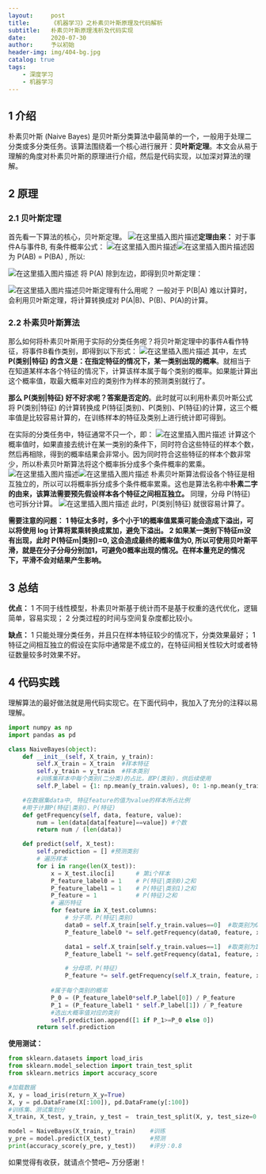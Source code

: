 ```yaml
---
layout:     post
title:      《机器学习》之朴素贝叶斯原理及代码解析
subtitle:   朴素贝叶斯原理浅析及代码实现
date:       2020-07-30
author:     予以初始
header-img: img/404-bg.jpg
catalog: true
tags:
    - 深度学习
    - 机器学习
---
```


## 1 介绍
朴素贝叶斯 (Naive Bayes) 是贝叶斯分类算法中最简单的一个，一般用于处理二分类或多分类任务。该算法围绕着一个核心进行展开：**贝叶斯定理**。本文会从易于理解的角度对朴素贝叶斯的原理进行介绍，然后是代码实现，以加深对算法的理解。
## 2 原理
### 2.1 贝叶斯定理
首先看一下算法的核心，贝叶斯定理。
![在这里插入图片描述](https://img-blog.csdnimg.cn/202007300939435.png#pic_center)**定理由来：**
对于事件A与事件B, 有条件概率公式：
![在这里插入图片描述](https://img-blog.csdnimg.cn/20200730094308680.png#pic_center)![在这里插入图片描述](https://img-blog.csdnimg.cn/20200730094348467.png#pic_center)因为 P(AB) = P(BA) , 所以:

![在这里插入图片描述](https://img-blog.csdnimg.cn/20200730094540237.png#pic_center)
将 P(A) 除到左边，即得到贝叶斯定理：

![在这里插入图片描述](https://img-blog.csdnimg.cn/202007300939435.png#pic_center#pic_center)贝叶斯定理有什么用呢？
一般对于 P(B|A) 难以计算时，会利用贝叶斯定理，将计算转换成对 P(A|B)、P(B)、P(A)的计算。

### 2.2 朴素贝叶斯算法
那么如何将朴素贝叶斯用于实际的分类任务呢？将贝叶斯定理中的事件A看作特征，将事件B看作类别，即得到以下形式：
![在这里插入图片描述](https://img-blog.csdnimg.cn/20200730095613396.png#pic_center)
其中，左式 **P(类别|特征) 的含义是：在指定特征的情况下，某一类别出现的概率**。就相当于在知道某样本各个特征的情况下，计算该样本属于每个类别的概率。如果能计算出这个概率值，取最大概率对应的类别作为样本的预测类别就行了。

**那么 P(类别|特征) 好不好求呢？答案是否定的**。此时就可以利用朴素贝叶斯公式将 P(类别|特征) 的计算转换成 P(特征|类别)、P(类别)、P(特征)的计算，这三个概率值是比较容易计算的，在训练样本的特征及类别上进行统计即可得到。

在实际的分类任务中，特征通常不只一个，即：
![在这里插入图片描述](https://img-blog.csdnimg.cn/20200730101359577.png#pic_center)
计算这个概率值时，如果直接去统计在某一类别的条件下，同时符合这些特征的样本个数，然后再相除，得到的概率结果会非常小。因为同时符合这些特征的样本个数非常少，所以朴素贝叶斯算法将这个概率拆分成多个条件概率的累乘。
![在这里插入图片描述](https://img-blog.csdnimg.cn/20200730102106653.png)![在这里插入图片描述](https://img-blog.csdnimg.cn/2020073010212479.png#pic_center)
朴素贝叶斯算法假设各个特征是相互独立的，所以可以将概率拆分成多个条件概率累乘。这也是算法名称中**朴素二字的由来，该算法需要预先假设样本各个特征之间相互独立。** 
同理，分母 P(特征) 也可拆分计算。
![在这里插入图片描述](https://img-blog.csdnimg.cn/20200730102817162.png#pic_center)
此时，P(类别|特征) 就很容易计算了。

**需要注意的问题：**
**1 特征太多时，多个小于1的概率值累乘可能会造成下溢出，可以将使用 log 计算将累乘转换成累加，避免下溢出。
2 如果某一类别下特征m没有出现，此时 P(特征m|类别)=0,  这会造成最终的概率值为0, 所以可使用贝叶斯平滑，就是在分子分母分别加1，可避免0概率出现的情况。在样本量充足的情况下，平滑不会对结果产生影响。**


## 3 总结
**优点：**
1 不同于线性模型，朴素贝叶斯基于统计而不是基于权重的迭代优化，逻辑简单，容易实现；
2 分类过程的时间与空间复杂度都比较小。

**缺点：**
1 只能处理分类任务，并且只在样本特征较少的情况下，分类效果最好；
1 特征之间相互独立的假设在实际中通常是不成立的，在特征间相关性较大时或者特征数量较多时效果不好。



## 4 代码实践
理解算法的最好做法就是用代码实现它。在下面代码中，我加入了充分的注释以易理解。

```python
import numpy as np
import pandas as pd

class NaiveBayes(object):
    def __init__(self, X_train, y_train):
        self.X_train = X_train	#样本特征
        self.y_train = y_train	#样本类别
        #训练集样本中每个类别(二分类)的占比，即P(类别)，供后续使用
        self.P_label = {1: np.mean(y_train.values), 0: 1-np.mean(y_train.values)}

    #在数据集data中, 特征feature的值为value的样本所占比例
    #用于计算P(特征|类别)、P(特征)
    def getFrequency(self, data, feature, value):
        num = len(data[data[feature]==value]) #个数
        return num / (len(data))

    def predict(self, X_test):
        self.prediction = [] #预测类别
        # 遍历样本
        for i in range(len(X_test)):
            x = X_test.iloc[i]      # 第i个样本
            P_feature_label0 = 1    # P(特征|类别0)之和
            P_feature_label1 = 1    # P(特征|类别1)之和
            P_feature = 1           # P(特征)之和
            # 遍历特征
            for feature in X_test.columns:
                # 分子项，P(特征|类别)
                data0 = self.X_train[self.y_train.values==0]  #取类别为0的样本
                P_feature_label0 *= self.getFrequency(data0, feature, x[feature]) #计算P(feature|0)

                data1 = self.X_train[self.y_train.values==1]  #取类别为1的样本
                P_feature_label1 *= self.getFrequency(data1, feature, x[feature]) #计算P(feature|1)

                # 分母项，P(特征)
                P_feature *= self.getFrequency(self.X_train, feature, x[feature])
	
			#属于每个类别的概率
            P_0 = (P_feature_label0*self.P_label[0]) / P_feature
            P_1 = (P_feature_label1 * self.P_label[1]) / P_feature
            #选出大概率值对应的类别
            self.prediction.append([1 if P_1>=P_0 else 0])
        return self.prediction
```

**使用测试：**

```python
from sklearn.datasets import load_iris
from sklearn.model_selection import train_test_split
from sklearn.metrics import accuracy_score

#加载数据
X, y = load_iris(return_X_y=True)
X, y = pd.DataFrame(X[:100]), pd.DataFrame(y[:100])
#训练集、测试集划分
X_train, X_test, y_train, y_test =  train_test_split(X, y, test_size=0.3)

model = NaiveBayes(X_train, y_train)	#训练
y_pre = model.predict(X_test)			#预测
print(accuracy_score(y_pre, y_test))  	#评分：0.8
```

如果觉得有收获，就请点个赞吧~
万分感谢！

